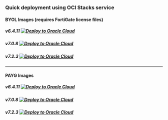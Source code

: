 ### Quick deployment using OCI Stacks service ###

#### BYOL Images (requires FortiGate license files)

##### v6.4.11 [![Deploy to Oracle Cloud](https://oci-resourcemanager-plugin.plugins.oci.oraclecloud.com/latest/deploy-to-oracle-cloud.svg)](https://cloud.oracle.com/resourcemanager/stacks/create?zipUrl=https://github.com/40net-cloud/fortinet-oci-solutions/releases/download/activepassivedualad/FGT_A-P_Dual-AD_NewVCN_v6.4.11_BYOL.zip)
##### v7.0.8 [![Deploy to Oracle Cloud](https://oci-resourcemanager-plugin.plugins.oci.oraclecloud.com/latest/deploy-to-oracle-cloud.svg)](https://cloud.oracle.com/resourcemanager/stacks/create?zipUrl=https://github.com/40net-cloud/fortinet-oci-solutions/releases/download/activepassivedualad/FGT_A-P_Dual-AD_NewVCN_v7.0.8_BYOL.zip)
##### v7.2.3 [![Deploy to Oracle Cloud](https://oci-resourcemanager-plugin.plugins.oci.oraclecloud.com/latest/deploy-to-oracle-cloud.svg)](https://cloud.oracle.com/resourcemanager/stacks/create?zipUrl=https://github.com/40net-cloud/fortinet-oci-solutions/releases/download/activepassivedualad/FGT_A-P_Dual-AD_NewVCN_v7.2.3_BYOL.zip)
---------------------------------------
#### PAYG Images
##### v6.4.11 [![Deploy to Oracle Cloud](https://oci-resourcemanager-plugin.plugins.oci.oraclecloud.com/latest/deploy-to-oracle-cloud.svg)](https://cloud.oracle.com/resourcemanager/stacks/create?zipUrl=https://github.com/40net-cloud/fortinet-oci-solutions/releases/download/activepassivedualad/FGT_A-P_Dual-AD_NewVCN_v6.4.11_PAYG.zip)
##### v7.0.8 [![Deploy to Oracle Cloud](https://oci-resourcemanager-plugin.plugins.oci.oraclecloud.com/latest/deploy-to-oracle-cloud.svg)](https://cloud.oracle.com/resourcemanager/stacks/create?zipUrl=https://github.com/40net-cloud/fortinet-oci-solutions/releases/download/activepassivedualad/FGT_A-P_Dual-AD_NewVCN_v7.0.8_PAYG.zip)
##### v7.2.3 [![Deploy to Oracle Cloud](https://oci-resourcemanager-plugin.plugins.oci.oraclecloud.com/latest/deploy-to-oracle-cloud.svg)](https://cloud.oracle.com/resourcemanager/stacks/create?zipUrl=https://github.com/40net-cloud/fortinet-oci-solutions/releases/download/activepassivedualad/FGT_A-P_Dual-AD_NewVCN_v7.2.3_PAYG.zip)
